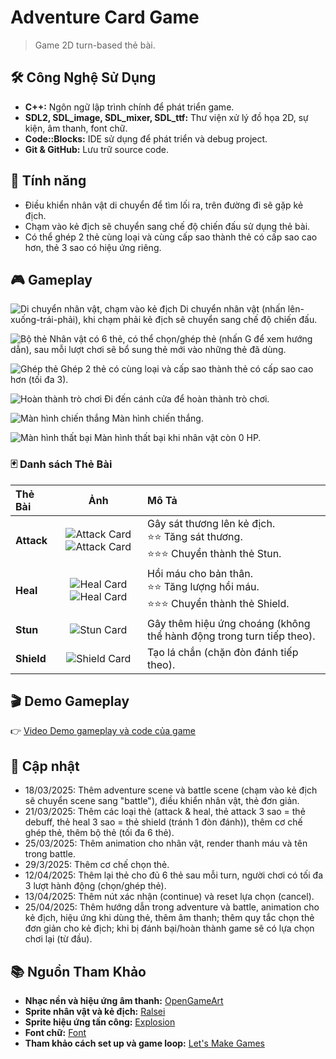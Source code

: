 # Adventure Card Game
> Game 2D turn-based thẻ bài.

## 🛠 Công Nghệ Sử Dụng
- **C++:**  Ngôn ngữ lập trình chính để phát triển game.
- **SDL2, SDL_image, SDL_mixer, SDL_ttf:**  Thư viện xử lý đồ họa 2D, sự kiện, âm thanh, font chữ.
- **Code::Blocks:**  IDE sử dụng để phát triển và debug project.
- **Git & GitHub:**  Lưu trữ source code.

## 🎯 Tính năng
- Điều khiển nhân vật di chuyển để tìm lối ra, trên đường đi sẽ gặp kẻ địch.
- Chạm vào kẻ địch sẽ chuyển sang chế độ chiến đấu sử dụng thẻ bài.
- Có thể ghép 2 thẻ cùng loại và cùng cấp sao thành thẻ có cấp sao cao hơn, thẻ 3 sao có hiệu ứng riêng.

## 🎮 Gameplay
![Di chuyển nhân vật, chạm vào kẻ địch](demo_images/start.png)
Di chuyển nhân vật (nhấn lên-xuống-trái-phải), khi chạm phải kẻ địch sẽ chuyển sang chế độ chiến đấu.<br>

![Bộ thẻ](demo_images/battle.png)
Nhân vật có 6 thẻ, có thể chọn/ghép thẻ (nhấn G để xem hướng dẫn), sau mỗi lượt chơi sẽ bổ sung thẻ mới vào những thẻ đã dùng.<br>

![Ghép thẻ](demo_images/card_merging.png)
Ghép 2 thẻ có cùng loại và cấp sao thành thẻ có cấp sao cao hơn (tối đa 3).<br>

![Hoàn thành trò chơi](demo_images/ending.png)
Đi đến cánh cửa để hoàn thành trò chơi.<br>

![Màn hình chiến thắng](demo_images/game_win.png)
Màn hình chiến thắng.<br>

![Màn hình thất bại](demo_images/game_over.png)
Màn hình thất bại khi nhân vật còn 0 HP.<br>

### 🃏 Danh sách Thẻ Bài

| Thẻ Bài | Ảnh | Mô Tả |
|:---|:---:|:---|
| **Attack** | ![Attack Card](assets/cards/attack_1.png) ![Attack Card](assets/cards/attack_2.png) | Gây sát thương lên kẻ địch.<br>⭐⭐ Tăng sát thương.<br>⭐⭐⭐ Chuyển thành thẻ Stun. |
| **Heal** | ![Heal Card](assets/cards/heal_1.png) ![Heal Card](assets/cards/heal_2.png) | Hồi máu cho bản thân.<br>⭐⭐ Tăng lượng hồi máu.<br>⭐⭐⭐ Chuyển thành thẻ Shield. |
| **Stun** | ![Stun Card](assets/cards/stun.png) | Gây thêm hiệu ứng choáng (không thể hành động trong turn tiếp theo).|
| **Shield** | ![Shield Card](assets/cards/shield.png) | Tạo lá chắn (chặn đòn đánh tiếp theo). |

## 🎬 Demo Gameplay
👉 [Video Demo gameplay và code của game](https://drive.google.com/drive/folders/1G2vmx5-sygysb_ORgdtw96ZC4yAy7kku?dmr=1&ec=wgc-drive-globalnav-goto)

## 📑 Cập nhật
- 18/03/2025: Thêm adventure scene và battle scene (chạm vào kẻ địch sẽ chuyển scene sang "battle"), điều khiển nhân vật, thẻ đơn giản.
- 21/03/2025: Thêm các loại thẻ (attack & heal, thẻ attack 3 sao = thẻ debuff, thẻ heal 3 sao = thẻ shield (tránh 1 đòn đánh)), thêm cơ chế ghép thẻ, thêm bộ thẻ (tối đa 6 thẻ).
- 25/03/2025: Thêm animation cho nhân vật, render thanh máu và tên trong battle.
- 29/3/2025: Thêm cơ chế chọn thẻ.
- 12/04/2025: Thêm lại thẻ cho đủ 6 thẻ sau mỗi turn, người chơi có tối đa 3 lượt hành động (chọn/ghép thẻ).
- 13/04/2025: Thêm nút xác nhận (continue) và reset lựa chọn (cancel).
- 25/04/2025: Thêm hướng dẫn trong adventure và battle, animation cho kẻ địch, hiệu ứng khi dùng thẻ, thêm âm thanh; thêm quy tắc chọn thẻ đơn giản cho kẻ địch; khi bị đánh bại/hoàn thành game sẽ có lựa chọn chơi lại (từ đầu).

## 📚 Nguồn Tham Khảo
- **Nhạc nền và hiệu ứng âm thanh:** [OpenGameArt](https://opengameart.org)
- **Sprite nhân vật và kẻ địch:** [Ralsei](https://www.spriters-resource.com/fullview/110469/)
- **Sprite hiệu ứng tấn công:** [Explosion](https://opengameart.org/content/pixel-explosion-12-frames)
- **Font chữ:** [Font](https://www.fontspace.com/determination-mono-web-font-f23209)
- **Tham khảo cách set up và game loop:** [Let's Make Games](https://www.youtube.com/watch?v=QQzAHcojEKg&list=PLhfAbcv9cehhkG7ZQK0nfIGJC_C-wSLrx)
